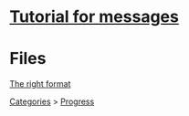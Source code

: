 # [Tutorial for messages](https://github.com/Twig6943/ProjectOutlawn/tree/main/GhidraNotes/TheNewStuff)

# Files

[The right format](https://github.com/Twig6943/ProjectOutlawn/blob/main/GhidraNotes/BreeMsgs/RightFormatExample.h)

[Categories](https://github.com/Twig6943/ProjectOutlawn/blob/main/GhidraNotes/BreeMsgs/Categories.h) > [Progress](https://github.com/Twig6943/ProjectOutlawn/tree/main/GhidraNotes/Progress)

